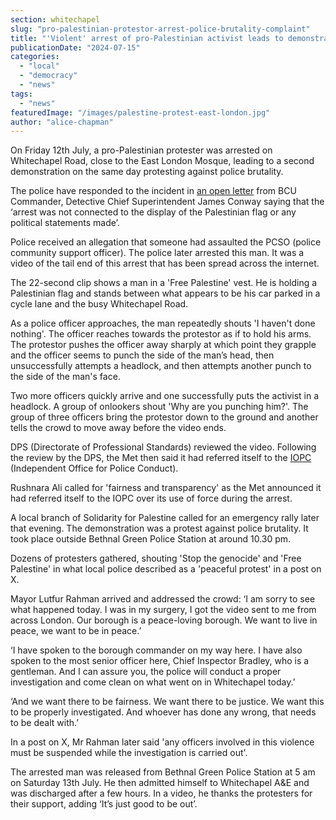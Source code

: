 ```yaml
---
section: whitechapel
slug: "pro-palestinian-protestor-arrest-police-brutality-complaint"
title: "'Violent' arrest of pro-Palestinian activist leads to demonstration against police brutality"
publicationDate: "2024-07-15"
categories: 
  - "local"
  - "democracy"
  - "news"
tags: 
  - "news"
featuredImage: "/images/palestine-protest-east-london.jpg"
author: "alice-chapman"
---
```


On Friday 12th July, a pro-Palestinian protester was arrested on Whitechapel Road, close to the East London Mosque, leading to a second demonstration on the same day protesting against police brutality.

The police have responded to the incident in [an open letter](https://x.com/MPSTowerHam/status/1812183948216176693?ref_src=twsrc%5Etfw%7Ctwcamp%5Etweetembed%7Ctwterm%5E1812183948216176693%7Ctwgr%5E49bfbbef3b03c540ffae477c246bafc075ef92b2%7Ctwcon%5Es1_&ref_url=https%3A%2F%2Fwww.mylondon.news%2Fnews%2Feast-london-news%2Fmet-police-referred-watchdog-after-29538195) from BCU Commander, Detective Chief Superintendent James Conway saying that the ‘arrest was not connected to the display of the Palestinian flag or any political statements made’.

Police received an allegation that someone had assaulted the PCSO (police community support officer). The police later arrested this man. It was a video of the tail end of this arrest that has been spread across the internet. 

The 22-second clip shows a man in a 'Free Palestine' vest. He is holding a Palestinian flag and stands between what appears to be his car parked in a cycle lane and the busy Whitechapel Road.

As a police officer approaches, the man repeatedly shouts 'I haven't done nothing'. The officer reaches towards the protestor as if to hold his arms. The protestor pushes the officer away sharply at which point they grapple and the officer seems to punch the side of the man’s head, then unsuccessfully attempts a headlock, and then attempts another punch to the side of the man's face. 

Two more officers quickly arrive and one successfully puts the activist in a headlock. A group of onlookers shout 'Why are you punching him?'. The group of three officers bring the protestor down to the ground and another tells the crowd to move away before the video ends.

DPS (Directorate of Professional Standards) reviewed the video. Following the review by the DPS, the Met then said it had referred itself to the [IOPC](https://www.policeconduct.gov.uk/about-us) (Independent Office for Police Conduct). 

Rushnara Ali called for 'fairness and transparency' as the Met announced it had referred itself to the IOPC over its use of force during the arrest.

A local branch of Solidarity for Palestine called for an emergency rally later that evening. The demonstration was a protest against police brutality. It took place outside Bethnal Green Police Station at around 10.30 pm. 

Dozens of protesters gathered, shouting 'Stop the genocide' and 'Free Palestine' in what local police described as a 'peaceful protest' in a post on X.

Mayor Lutfur Rahman arrived and addressed the crowd: ‘I am sorry to see what happened today. I was in my surgery, I got the video sent to me from across London. Our borough is a peace-loving borough. We want to live in peace, we want to be in peace.’

‘I have spoken to the borough commander on my way here. I have also spoken to the most senior officer here, Chief Inspector Bradley, who is a gentleman. And I can assure you, the police will conduct a proper investigation and come clean on what went on in Whitechapel today.’

‘And we want there to be fairness. We want there to be justice. We want this to be properly investigated. And whoever has done any wrong, that needs to be dealt with.’

In a post on X, Mr Rahman later said 'any officers involved in this violence must be suspended while the investigation is carried out'.

The arrested man was released from Bethnal Green Police Station at 5 am on Saturday 13th July. He then admitted himself to Whitechapel A&E and was discharged after a few hours. In a video, he thanks the protesters for their support, adding ‘It’s just good to be out’.
